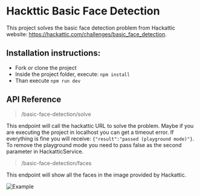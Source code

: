 # Hackttic Basic Face Detection
This project solves the basic face detection problem from Hackattic website: https://hackattic.com/challenges/basic_face_detection.

## Installation instructions:
- Fork or clone the project
- Inside the project folder, execute: `npm install`
- Than execute `npm run dev`

## API Reference

> /basic-face-detection/solve

This endpoint will call the hackattic URL to solve the problem. Maybe if you are executing the project in localhost you can get a timeout error. If everything is fine you will receive: `{"result":"passed (playground mode)"}`. To remove the playground mode you need to pass false as the second parameter in HackatticService.

> /basic-face-detection/faces

This endpoint will show all the faces in the image provided by Hackattic.

![Example](https://s3.us-east-2.amazonaws.com/ls-image-recognition/faces_example.jpg)
